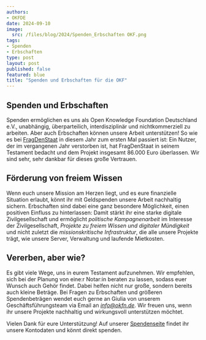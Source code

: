 ```yaml
---
authors:
- OKFDE
date: 2024-09-10
image: 
  src: /files/blog/2024/Spenden_Erbschaften OKF.png
tags:
- Spenden
- Erbschaften
type: post
layout: post
published: false
featured: blue
title: "Spenden und Erbschaften für die OKF"
---
```


## Spenden und Erbschaften

Spenden ermöglichen es uns als Open Knowledge Foundation Deutschland e.V., unabhängig, überparteilich, interdisziplinär und nichtkommerziell zu arbeiten. Aber auch Erbschaften können unsere Arbeit unterstützen! So wie es bei [FragDenStaat](https://fragdenstaat.de/artikel/eigener-sache/2024/07/wir-haben-geerbt/) in diesem Jahr zum ersten Mal passiert ist: Ein Nutzer, der im vergangenen Jahr verstorben ist, hat FragDenStaat in seinem Testament bedacht und dem Projekt insgesamt 86.000 Euro überlassen. Wir sind sehr, sehr dankbar für dieses große Vertrauen.

## Förderung von freiem Wissen

Wenn euch unsere Mission am Herzen liegt, und es eure finanzielle Situation erlaubt, könnt ihr mit Geldspenden unsere Arbeit nachhaltig sichern. Erbschaften sind dabei eine ganz besondere Möglichkeit, einen positiven Einfluss zu hinterlassen: Damit stärkt ihr eine starke digitale Zivilgesellschaft und ermöglicht *politische Kampagnenarbeit* im Interesse der Zivilgesellschaft, *Projekte zu freiem Wissen und digitaler Mündigkeit* und nicht zuletzt die *missionskritische Infrastruktur*, die alle unsere Projekte trägt, wie unsere Server, Verwaltung und laufende Mietkosten. 

## Vererben, aber wie?

Es gibt viele Wege, uns in eurem Testament aufzunehmen. Wir empfehlen, sich bei der Planung von eine:r Notar:in beraten zu lassen, sodass euer Wunsch auch Gehör findet. Dabei helfen nicht nur große, sondern bereits auch kleine Beträge. Bei Fragen zu Erbschaften und größeren Spendenbeträgen wendet euch gerne an Giulia von unserem Geschäftsführungsteam via Email an *info@okfn.de*. Wir freuen uns, wenn ihr unsere Projekte nachhaltig und wirkungsvoll unterstützen möchtet.

Vielen Dank für eure Unterstützung! Auf unserer [Spendenseite](https://okfn.de/spenden/) findet ihr unsere Kontodaten und könnt direkt spenden. 

